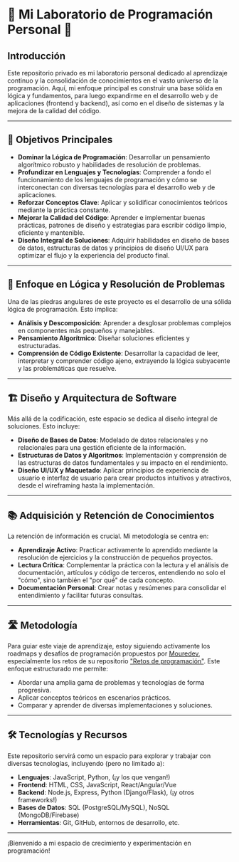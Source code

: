 # 🚀 Mi Laboratorio de Programación Personal 🚀

## Introducción

Este repositorio privado es mi laboratorio personal dedicado al aprendizaje continuo y la consolidación de conocimientos en el vasto universo de la programación. Aquí, mi enfoque principal es construir una base sólida en lógica y fundamentos, para luego expandirme en el desarrollo web y de aplicaciones (frontend y backend), así como en el diseño de sistemas y la mejora de la calidad del código.

---

## 🎯 Objetivos Principales

- **Dominar la Lógica de Programación**: Desarrollar un pensamiento algorítmico robusto y habilidades de resolución de problemas.
- **Profundizar en Lenguajes y Tecnologías**: Comprender a fondo el funcionamiento de los lenguajes de programación y cómo se interconectan con diversas tecnologías para el desarrollo web y de aplicaciones.
- **Reforzar Conceptos Clave**: Aplicar y solidificar conocimientos teóricos mediante la práctica constante.
- **Mejorar la Calidad del Código**: Aprender e implementar buenas prácticas, patrones de diseño y estrategias para escribir código limpio, eficiente y mantenible.
- **Diseño Integral de Soluciones**: Adquirir habilidades en diseño de bases de datos, estructuras de datos y principios de diseño UI/UX para optimizar el flujo y la experiencia del producto final.

---

## 🧠 Enfoque en Lógica y Resolución de Problemas

Una de las piedras angulares de este proyecto es el desarrollo de una sólida lógica de programación. Esto implica:

- **Análisis y Descomposición**: Aprender a desglosar problemas complejos en componentes más pequeños y manejables.
- **Pensamiento Algorítmico**: Diseñar soluciones eficientes y estructuradas.
- **Comprensión de Código Existente**: Desarrollar la capacidad de leer, interpretar y comprender código ajeno, extrayendo la lógica subyacente y las problemáticas que resuelve.

---

## 🏗️ Diseño y Arquitectura de Software

Más allá de la codificación, este espacio se dedica al diseño integral de soluciones. Esto incluye:

- **Diseño de Bases de Datos**: Modelado de datos relacionales y no relacionales para una gestión eficiente de la información.
- **Estructuras de Datos y Algoritmos**: Implementación y comprensión de las estructuras de datos fundamentales y su impacto en el rendimiento.
- **Diseño UI/UX y Maquetado**: Aplicar principios de experiencia de usuario e interfaz de usuario para crear productos intuitivos y atractivos, desde el wireframing hasta la implementación.

---

## 📚 Adquisición y Retención de Conocimientos

La retención de información es crucial. Mi metodología se centra en:

- **Aprendizaje Activo**: Practicar activamente lo aprendido mediante la resolución de ejercicios y la construcción de pequeños proyectos.
- **Lectura Crítica**: Complementar la práctica con la lectura y el análisis de documentación, artículos y código de terceros, entendiendo no solo el "cómo", sino también el "por qué" de cada concepto.
- **Documentación Personal**: Crear notas y resúmenes para consolidar el entendimiento y facilitar futuras consultas.

---

## 🛣️ Metodología

Para guiar este viaje de aprendizaje, estoy siguiendo activamente los roadmaps y desafíos de programación propuestos por [Mouredev](https://github.com/mouredev), especialmente los retos de su repositorio ["Retos de programación"](https://github.com/mouredev/retos-programacion). Este enfoque estructurado me permite:

- Abordar una amplia gama de problemas y tecnologías de forma progresiva.
- Aplicar conceptos teóricos en escenarios prácticos.
- Comparar y aprender de diversas implementaciones y soluciones.

---

## 🛠️ Tecnologías y Recursos

Este repositorio servirá como un espacio para explorar y trabajar con diversas tecnologías, incluyendo (pero no limitado a):

- **Lenguajes**: JavaScript, Python, (¡y los que vengan!)
- **Frontend**: HTML, CSS, JavaScript, React/Angular/Vue
- **Backend**: Node.js, Express, Python (Django/Flask), (¡y otros frameworks!)
- **Bases de Datos**: SQL (PostgreSQL/MySQL), NoSQL (MongoDB/Firebase)
- **Herramientas**: Git, GitHub, entornos de desarrollo, etc.

---

¡Bienvenido a mi espacio de crecimiento y experimentación en programación!
